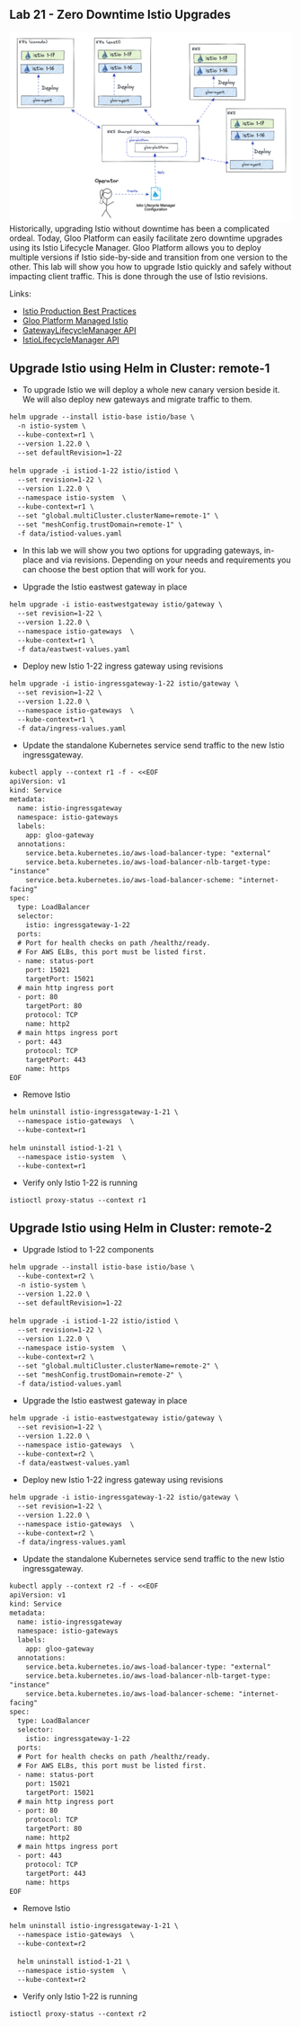 ## Lab 21 - Zero Downtime Istio Upgrades <a name="lab-21---zero-downtime-istio-upgrades-"></a>


![Upgrade Istio](images/upgrade-istio.png)
Historically, upgrading Istio without downtime has been a complicated ordeal. Today, Gloo Platform can easily facilitate zero downtime upgrades using its Istio Lifecycle Manager. Gloo Platform allows you to deploy multiple versions if Istio side-by-side and transition from one version to the other. 
This lab will show you how to upgrade Istio quickly and safely without impacting client traffic. This is done through the use of Istio revisions. 

Links:
- [Istio Production Best Practices](https://docs.solo.io/gloo-mesh-enterprise/latest/setup/prod/manual/namespaces/)
- [Gloo Platform Managed Istio](https://docs.solo.io/gloo-mesh-enterprise/latest/setup/installation/istio/gm_managed_istio/)
- [GatewayLifecycleManager API](https://docs.solo.io/gloo-mesh-enterprise/latest/reference/api/gateway_lifecycle_manager/)
- [IstioLifecycleManager API](https://docs.solo.io/gloo-mesh-enterprise/latest/reference/api/istio_lifecycle_manager/)
## Upgrade Istio using Helm in Cluster: remote-1

* To upgrade Istio we will deploy a whole new canary version beside it. We will also deploy new gateways and migrate traffic to them.

```shell
helm upgrade --install istio-base istio/base \
  -n istio-system \
  --kube-context=r1 \
  --version 1.22.0 \
  --set defaultRevision=1-22

helm upgrade -i istiod-1-22 istio/istiod \
  --set revision=1-22 \
  --version 1.22.0 \
  --namespace istio-system  \
  --kube-context=r1 \
  --set "global.multiCluster.clusterName=remote-1" \
  --set "meshConfig.trustDomain=remote-1" \
  -f data/istiod-values.yaml
```

* In this lab we will show you two options for upgrading gateways, in-place and via revisions. Depending on your needs and requirements you can choose the best option that will work for you.

* Upgrade the Istio eastwest gateway in place
```shell
helm upgrade -i istio-eastwestgateway istio/gateway \
  --set revision=1-22 \
  --version 1.22.0 \
  --namespace istio-gateways  \
  --kube-context=r1 \
  -f data/eastwest-values.yaml
```

* Deploy new Istio 1-22 ingress gateway using revisions
```shell
helm upgrade -i istio-ingressgateway-1-22 istio/gateway \
  --set revision=1-22 \
  --version 1.22.0 \
  --namespace istio-gateways  \
  --kube-context=r1 \
  -f data/ingress-values.yaml
```

* Update the standalone Kubernetes service send traffic to the new Istio ingressgateway.
```shell
kubectl apply --context r1 -f - <<EOF
apiVersion: v1
kind: Service
metadata:
  name: istio-ingressgateway
  namespace: istio-gateways
  labels:
    app: gloo-gateway
  annotations:
    service.beta.kubernetes.io/aws-load-balancer-type: "external"
    service.beta.kubernetes.io/aws-load-balancer-nlb-target-type: "instance"
    service.beta.kubernetes.io/aws-load-balancer-scheme: "internet-facing"
spec:
  type: LoadBalancer
  selector:
    istio: ingressgateway-1-22
  ports:
  # Port for health checks on path /healthz/ready.
  # For AWS ELBs, this port must be listed first.
  - name: status-port
    port: 15021
    targetPort: 15021
  # main http ingress port
  - port: 80
    targetPort: 80
    protocol: TCP
    name: http2
  # main https ingress port
  - port: 443
    protocol: TCP
    targetPort: 443
    name: https
EOF
```

* Remove Istio 
```shell
helm uninstall istio-ingressgateway-1-21 \
  --namespace istio-gateways  \
  --kube-context=r1

helm uninstall istiod-1-21 \
  --namespace istio-system  \
  --kube-context=r1
```

* Verify only Istio 1-22 is running
```shell
istioctl proxy-status --context r1
```

## Upgrade Istio using Helm in Cluster: remote-2

* Upgrade Istiod to 1-22 components
```shell
helm upgrade --install istio-base istio/base \
  --kube-context=r2 \
  -n istio-system \
  --version 1.22.0 \
  --set defaultRevision=1-22

helm upgrade -i istiod-1-22 istio/istiod \
  --set revision=1-22 \
  --version 1.22.0 \
  --namespace istio-system  \
  --kube-context=r2 \
  --set "global.multiCluster.clusterName=remote-2" \
  --set "meshConfig.trustDomain=remote-2" \
  -f data/istiod-values.yaml

```

* Upgrade the Istio eastwest gateway in place
```shell
helm upgrade -i istio-eastwestgateway istio/gateway \
  --set revision=1-22 \
  --version 1.22.0 \
  --namespace istio-gateways  \
  --kube-context=r2 \
  -f data/eastwest-values.yaml
```

* Deploy new Istio 1-22 ingress gateway using revisions
```shell
helm upgrade -i istio-ingressgateway-1-22 istio/gateway \
  --set revision=1-22 \
  --version 1.22.0 \
  --namespace istio-gateways  \
  --kube-context=r2 \
  -f data/ingress-values.yaml
```

* Update the standalone Kubernetes service send traffic to the new Istio ingressgateway.
```shell
kubectl apply --context r2 -f - <<EOF
apiVersion: v1
kind: Service
metadata:
  name: istio-ingressgateway
  namespace: istio-gateways
  labels:
    app: gloo-gateway
  annotations:
    service.beta.kubernetes.io/aws-load-balancer-type: "external"
    service.beta.kubernetes.io/aws-load-balancer-nlb-target-type: "instance"
    service.beta.kubernetes.io/aws-load-balancer-scheme: "internet-facing"
spec:
  type: LoadBalancer
  selector:
    istio: ingressgateway-1-22
  ports:
  # Port for health checks on path /healthz/ready.
  # For AWS ELBs, this port must be listed first.
  - name: status-port
    port: 15021
    targetPort: 15021
  # main http ingress port
  - port: 80
    protocol: TCP
    targetPort: 80
    name: http2
  # main https ingress port
  - port: 443
    protocol: TCP
    targetPort: 443
    name: https
EOF
```

* Remove Istio 
```shell
helm uninstall istio-ingressgateway-1-21 \
  --namespace istio-gateways  \
  --kube-context=r2

  helm uninstall istiod-1-21 \
  --namespace istio-system  \
  --kube-context=r2
```

* Verify only Istio 1-22 is running
```shell
istioctl proxy-status --context r2
```


